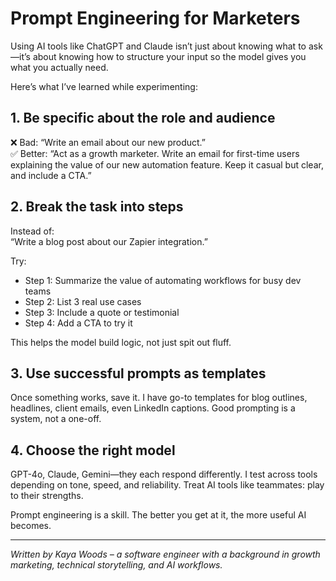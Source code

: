 # Prompt Engineering for Marketers

Using AI tools like ChatGPT and Claude isn’t just about knowing what to ask—it’s about knowing how to structure your input so the model gives you what you actually need.

Here’s what I’ve learned while experimenting:

## 1. Be specific about the role and audience

❌ Bad: “Write an email about our new product.”  
✅ Better: “Act as a growth marketer. Write an email for first-time users explaining the value of our new automation feature. Keep it casual but clear, and include a CTA.”

## 2. Break the task into steps

Instead of:  
“Write a blog post about our Zapier integration.”

Try:  
- Step 1: Summarize the value of automating workflows for busy dev teams  
- Step 2: List 3 real use cases  
- Step 3: Include a quote or testimonial  
- Step 4: Add a CTA to try it

This helps the model build logic, not just spit out fluff.

## 3. Use successful prompts as templates

Once something works, save it. I have go-to templates for blog outlines, headlines, client emails, even LinkedIn captions. Good prompting is a system, not a one-off.

## 4. Choose the right model

GPT-4o, Claude, Gemini—they each respond differently. I test across tools depending on tone, speed, and reliability. Treat AI tools like teammates: play to their strengths.

Prompt engineering is a skill. The better you get at it, the more useful AI becomes.

---

*Written by Kaya Woods – a software engineer with a background in growth marketing, technical storytelling, and AI workflows.*
